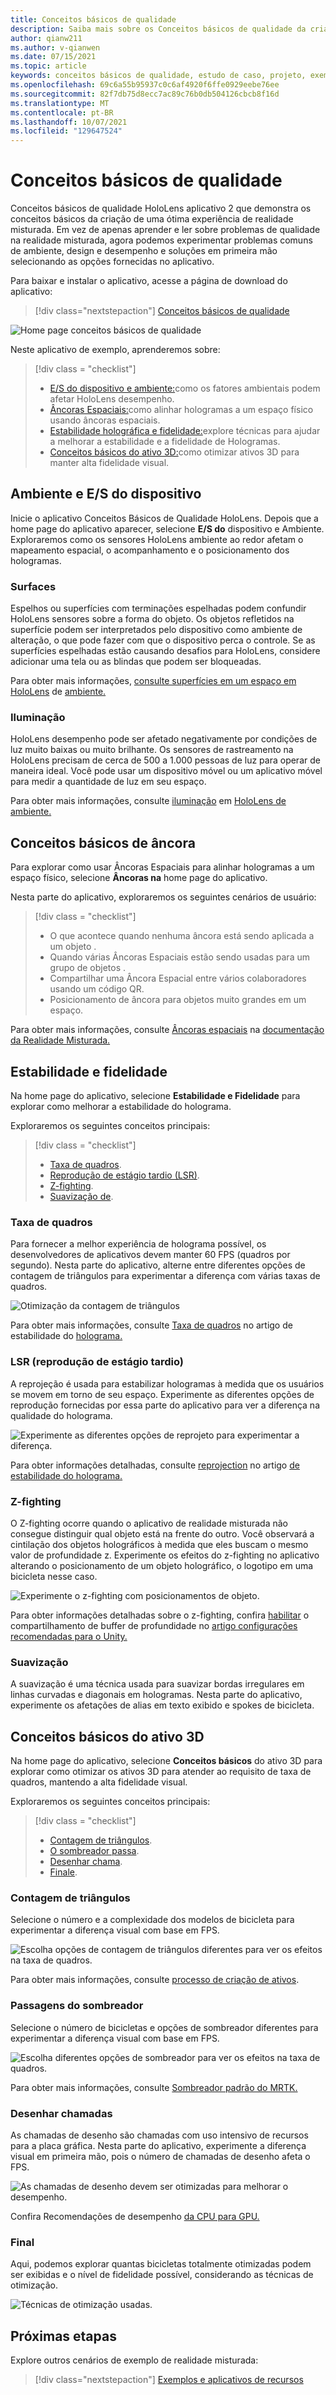 ```yaml
---
title: Conceitos básicos de qualidade
description: Saiba mais sobre os Conceitos básicos de qualidade da criação de aplicativos de realidade misturada.
author: qianw211
ms.author: v-qianwen
ms.date: 07/15/2021
ms.topic: article
keywords: conceitos básicos de qualidade, estudo de caso, projeto, exemplo, MRTK, Realidade Misturada Toolkit, Unity, aplicativos de exemplo, aplicativos de exemplo, open-source, Microsoft Store, HoloLens, headset de realidade misturada, headset de realidade misturada do Windows, headset de realidade virtual
ms.openlocfilehash: 69c6a55b95937c0c6af4920f6ffe0929eebe76ee
ms.sourcegitcommit: 82f7db75d8ecc7ac89c76b0db504126cbcb8f16d
ms.translationtype: MT
ms.contentlocale: pt-BR
ms.lasthandoff: 10/07/2021
ms.locfileid: "129647524"
---
```

# <a name="quality-fundamentals"></a>Conceitos básicos de qualidade

Conceitos básicos de qualidade HoloLens aplicativo 2 que demonstra os conceitos básicos da criação de uma ótima experiência de realidade misturada.  Em vez de apenas aprender e ler sobre problemas de qualidade na realidade misturada, agora podemos experimentar problemas comuns de ambiente, design e desempenho e soluções em primeira mão selecionando as opções fornecidas no aplicativo.

Para baixar e instalar o aplicativo, acesse a página de download do aplicativo:

> [!div class="nextstepaction"]
> [Conceitos básicos de qualidade](https://www.microsoft.com/p/quality-fundamentals/9mwz852q88fw?activetab=pivot:overviewtab)

![Home page conceitos básicos de qualidade](images\qf-homepage.jpg)

Neste aplicativo de exemplo, aprenderemos sobre:

>[!div class = "checklist"]
> * [E/S do dispositivo e ambiente:](#device-io-and-environment)como os fatores ambientais podem afetar HoloLens desempenho.
> * [Âncoras Espaciais:](#anchor-fundamentals)como alinhar hologramas a um espaço físico usando âncoras espaciais.
> * [Estabilidade holográfica e fidelidade:](#stability-and-fidelity)explore técnicas para ajudar a melhorar a estabilidade e a fidelidade de Hologramas.
> * [Conceitos básicos do ativo 3D:](#3d-asset-fundamentals)como otimizar ativos 3D para manter alta fidelidade visual. 

## <a name="device-io-and-environment"></a>Ambiente e E/S do dispositivo

Inicie o aplicativo Conceitos Básicos de Qualidade HoloLens. Depois que a home page do aplicativo aparecer, selecione **E/S do** dispositivo e Ambiente.  Exploraremos como os sensores HoloLens ambiente ao redor afetam o mapeamento espacial, o acompanhamento e o posicionamento dos hologramas. 

### <a name="surfaces"></a>Surfaces

Espelhos ou superfícies com terminações espelhadas podem confundir HoloLens sensores sobre a forma do objeto.  Os objetos refletidos na superfície podem ser interpretados pelo dispositivo como ambiente de alteração, o que pode fazer com que o dispositivo perca o controle.  Se as superfícies espelhadas estão causando desafios para HoloLens, considere adicionar uma tela ou as blindas que podem ser bloqueadas.

Para obter mais informações, [consulte superfícies em um espaço em HoloLens](/hololens/hololens-environment-considerations#surfaces-in-a-space) de [ambiente.](/hololens/hololens-environment-considerations)

### <a name="lighting"></a>Iluminação

HoloLens desempenho pode ser afetado negativamente por condições de luz muito baixas ou muito brilhante.  Os sensores de rastreamento na HoloLens precisam de cerca de 500 a 1.000 pessoas de luz para operar de maneira ideal. Você pode usar um dispositivo móvel ou um aplicativo móvel para medir a quantidade de luz em seu espaço.

Para obter mais informações, consulte [iluminação](/hololens/hololens-environment-considerations?branch=pr-en-us-3071#lighting) em [HoloLens de ambiente.](/hololens/hololens-environment-considerations)

## <a name="anchor-fundamentals"></a>Conceitos básicos de âncora

Para explorar como usar Âncoras Espaciais para alinhar hologramas a um espaço físico, selecione **Âncoras na** home page do aplicativo.

Nesta parte do aplicativo, exploraremos os seguintes cenários de usuário:

>[!div class = "checklist"]
> * O que acontece quando nenhuma âncora está sendo aplicada a um objeto .
> * Quando várias Âncoras Espaciais estão sendo usadas para um grupo de objetos .
> * Compartilhar uma Âncora Espacial entre vários colaboradores usando um código QR.
> * Posicionamento de âncora para objetos muito grandes em um espaço.

Para obter mais informações, consulte [Âncoras espaciais](../../design/spatial-anchors.md) na [documentação da Realidade Misturada.](../../design/spatial-anchors.md)

## <a name="stability-and-fidelity"></a>Estabilidade e fidelidade

Na home page do aplicativo, selecione **Estabilidade e Fidelidade** para explorar como melhorar a estabilidade do holograma.

Exploraremos os seguintes conceitos principais:

>[!div class = "checklist"]
> * [Taxa de quadros](#frame-rate).
> * [Reprodução de estágio tardio (LSR)](#late-stage-reprojection-lsr).
> * [Z-fighting](#z-fighting).
> * [Suavização de](#anti-aliasing).

### <a name="frame-rate"></a>Taxa de quadros

Para fornecer a melhor experiência de holograma possível, os desenvolvedores de aplicativos devem manter 60 FPS (quadros por segundo).  Nesta parte do aplicativo, alterne entre diferentes opções de contagem de triângulos para experimentar a diferença com várias taxas de quadros.

![Otimização da contagem de triângulos](images\qf-triangle-count-optimization.png)

Para obter mais informações, consulte [Taxa de quadros](../platform-capabilities-and-apis/hologram-stability.md#frame-rate) no artigo de estabilidade do [holograma.](../platform-capabilities-and-apis/hologram-stability.md)

### <a name="late-stage-reprojection-lsr"></a>LSR (reprodução de estágio tardio)

A reprojeção é usada para estabilizar hologramas à medida que os usuários se movem em torno de seu espaço.  Experimente as diferentes opções de reprodução fornecidas por essa parte do aplicativo para ver a diferença na qualidade do holograma.

![Experimente as diferentes opções de reprojeto para experimentar a diferença.](images\qf-lsr-modes.jpg)

Para obter informações detalhadas, consulte [reprojection](../platform-capabilities-and-apis/hologram-stability.md#reprojection) no artigo [de estabilidade do holograma.](../platform-capabilities-and-apis/hologram-stability.md)

### <a name="z-fighting"></a>Z-fighting

O Z-fighting ocorre quando o aplicativo de realidade misturada não consegue distinguir qual objeto está na frente do outro.  Você observará a cintilação dos objetos holográficos à medida que eles buscam o mesmo valor de profundidade z.  Experimente os efeitos do z-fighting no aplicativo alterando o posicionamento de um objeto holográfico, o logotipo em uma bicicleta nesse caso.

![Experimente o z-fighting com posicionamentos de objeto.](images\qf-z-fighting.jpg)

Para obter informações detalhadas sobre o z-fighting, confira [habilitar](./recommended-settings-for-unity.md#enable-depth-buffer-sharing) o compartilhamento de buffer de profundidade no [artigo configurações recomendadas para o Unity.](./recommended-settings-for-unity.md)

### <a name="anti-aliasing"></a>Suavização

A suavização é uma técnica usada para suavizar bordas irregulares em linhas curvadas e diagonais em hologramas.  Nesta parte do aplicativo, experimente os afetações de alias em texto exibido e spokes de bicicleta.  

## <a name="3d-asset-fundamentals"></a>Conceitos básicos do ativo 3D

Na home page do aplicativo, selecione **Conceitos básicos** do ativo 3D para explorar como otimizar os ativos 3D para atender ao requisito de taxa de quadros, mantendo a alta fidelidade visual.

Exploraremos os seguintes conceitos principais:

>[!div class = "checklist"]
> * [Contagem de triângulos](#triangle-count).
> * [O sombreador passa](#shader-passes).
> * [Desenhar chama](#draw-calls).
> * [Finale](#finale).

### <a name="triangle-count"></a>Contagem de triângulos

Selecione o número e a complexidade dos modelos de bicicleta para experimentar a diferença visual com base em FPS.

![Escolha opções de contagem de triângulos diferentes para ver os efeitos na taxa de quadros.](images\qf-3d-asset-visible-triangles.jpg)

Para obter mais informações, consulte [processo de criação de ativos](../../design/asset-creation-process.md).

### <a name="shader-passes"></a>Passagens do sombreador

Selecione o número de bicicletas e opções de sombreador diferentes para experimentar a diferença visual com base em FPS.

![Escolha diferentes opções de sombreador para ver os efeitos na taxa de quadros.](images\qf-3d-asset-shader-complexity.jpg)

Para obter mais informações, consulte [Sombreador padrão do MRTK.](/windows/mixed-reality/mrtk-unity/features/rendering/mrtk-standard-shader)

### <a name="draw-calls"></a>Desenhar chamadas

As chamadas de desenho são chamadas com uso intensivo de recursos para a placa gráfica.  Nesta parte do aplicativo, experimente a diferença visual em primeira mão, pois o número de chamadas de desenho afeta o FPS.

![As chamadas de desenho devem ser otimizadas para melhorar o desempenho.](images\qf-3d-asset-draw-calls.jpg)

Confira Recomendações de desempenho [da CPU para GPU.](./performance-recommendations-for-unity.md#cpu-to-gpu-performance-recommendations)

### <a name="finale"></a>Final

Aqui, podemos explorar quantas bicicletas totalmente otimizadas podem ser exibidas e o nível de fidelidade possível, considerando as técnicas de otimização.

![Técnicas de otimização usadas.](images\qf-3d-asset-finale.jpg)

## <a name="next-steps"></a>Próximas etapas

Explore outros cenários de exemplo de realidade misturada:

   > [!div class="nextstepaction"]
   > [Exemplos e aplicativos de recursos](../features-and-samples.md)